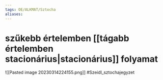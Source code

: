 ```yaml
---
tags: OE/ALKMAT/Sztocha 
aliases:
---
```


# szűkebb értelemben [[tágabb értelemben stacionárius|stacionárius]] folyamat
![[Pasted image 20230314224155.png]]
#Szeidl_sztochajegyzet 